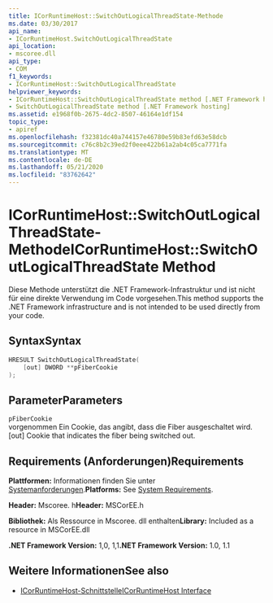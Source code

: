 ```yaml
---
title: ICorRuntimeHost::SwitchOutLogicalThreadState-Methode
ms.date: 03/30/2017
api_name:
- ICorRuntimeHost.SwitchOutLogicalThreadState
api_location:
- mscoree.dll
api_type:
- COM
f1_keywords:
- ICorRuntimeHost::SwitchOutLogicalThreadState
helpviewer_keywords:
- ICorRuntimeHost::SwitchOutLogicalThreadState method [.NET Framework hosting]
- SwitchOutLogicalThreadState method [.NET Framework hosting]
ms.assetid: e1968f0b-2675-4dc2-8507-46164e1df154
topic_type:
- apiref
ms.openlocfilehash: f32381dc40a744157e46780e59b83efd63e58dcb
ms.sourcegitcommit: c76c8b2c39ed2f0eee422b61a2ab4c05ca7771fa
ms.translationtype: MT
ms.contentlocale: de-DE
ms.lasthandoff: 05/21/2020
ms.locfileid: "83762642"
---
```

# <a name="icorruntimehostswitchoutlogicalthreadstate-method"></a><span data-ttu-id="08aa4-102">ICorRuntimeHost::SwitchOutLogicalThreadState-Methode</span><span class="sxs-lookup"><span data-stu-id="08aa4-102">ICorRuntimeHost::SwitchOutLogicalThreadState Method</span></span>
<span data-ttu-id="08aa4-103">Diese Methode unterstützt die .NET Framework-Infrastruktur und ist nicht für eine direkte Verwendung im Code vorgesehen.</span><span class="sxs-lookup"><span data-stu-id="08aa4-103">This method supports the .NET Framework infrastructure and is not intended to be used directly from your code.</span></span>  
  
## <a name="syntax"></a><span data-ttu-id="08aa4-104">Syntax</span><span class="sxs-lookup"><span data-stu-id="08aa4-104">Syntax</span></span>  
  
```cpp  
HRESULT SwitchOutLogicalThreadState(  
    [out] DWORD **pFiberCookie  
);  
```  
  
## <a name="parameters"></a><span data-ttu-id="08aa4-105">Parameter</span><span class="sxs-lookup"><span data-stu-id="08aa4-105">Parameters</span></span>  
 `pFiberCookie`  
 <span data-ttu-id="08aa4-106">vorgenommen Ein Cookie, das angibt, dass die Fiber ausgeschaltet wird.</span><span class="sxs-lookup"><span data-stu-id="08aa4-106">[out] Cookie that indicates the fiber being switched out.</span></span>  
  
## <a name="requirements"></a><span data-ttu-id="08aa4-107">Requirements (Anforderungen)</span><span class="sxs-lookup"><span data-stu-id="08aa4-107">Requirements</span></span>  
 <span data-ttu-id="08aa4-108">**Plattformen:** Informationen finden Sie unter [Systemanforderungen](../../get-started/system-requirements.md).</span><span class="sxs-lookup"><span data-stu-id="08aa4-108">**Platforms:** See [System Requirements](../../get-started/system-requirements.md).</span></span>  
  
 <span data-ttu-id="08aa4-109">**Header:** Mscoree. h</span><span class="sxs-lookup"><span data-stu-id="08aa4-109">**Header:** MSCorEE.h</span></span>  
  
 <span data-ttu-id="08aa4-110">**Bibliothek:** Als Ressource in Mscoree. dll enthalten</span><span class="sxs-lookup"><span data-stu-id="08aa4-110">**Library:** Included as a resource in MSCorEE.dll</span></span>  
  
 <span data-ttu-id="08aa4-111">**.NET Framework Version:** 1,0, 1,1</span><span class="sxs-lookup"><span data-stu-id="08aa4-111">**.NET Framework Version:** 1.0, 1.1</span></span>  
  
## <a name="see-also"></a><span data-ttu-id="08aa4-112">Weitere Informationen</span><span class="sxs-lookup"><span data-stu-id="08aa4-112">See also</span></span>

- [<span data-ttu-id="08aa4-113">ICorRuntimeHost-Schnittstelle</span><span class="sxs-lookup"><span data-stu-id="08aa4-113">ICorRuntimeHost Interface</span></span>](icorruntimehost-interface.md)
